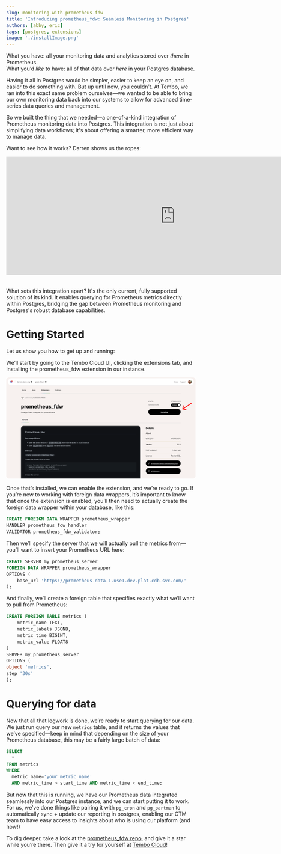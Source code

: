 ```yaml
---
slug: monitoring-with-prometheus-fdw
title: 'Introducing prometheus_fdw: Seamless Monitoring in Postgres'
authors: [abby, eric]
tags: [postgres, extensions]
image: './installImage.png'
---
```


What you have: all your monitoring data and analytics stored over _there_ in Prometheus.<br /> What you’d _like_ to have: all of that data over _here_ in your Postgres database.

Having it all in Postgres would be simpler, easier to keep an eye on, and easier to do something with. But up until now, you couldn’t. At Tembo, we ran into this exact same problem ourselves—we wanted to be able to bring our own monitoring data back into our systems to allow for advanced time-series data queries and management.

So we built the thing that we needed—a one-of-a-kind integration of Prometheus monitoring data into Postgres. This integration is not just about simplifying data workflows; it's about offering a smarter, more efficient way to manage data.

Want to see how it works? Darren shows us the ropes:

<div style={{ position: 'relative', width: '100%', paddingBottom: '56.25%', marginBottom: '5%'}}>
  <iframe
    style={{ position: 'absolute', top:'10px', width: '100%', height: '100%' }}
    width="900"
    height="315"
    src="https://www.youtube.com/embed/LVuH4RtNQss?si=N95sY1J1fyM7oFbp"
    title="YouTube video player"
    frameBorder="0"
    allow="accelerometer; autoplay; clipboard-write; encrypted-media; gyroscope; picture-in-picture"
    allowFullScreen>
  </iframe>
</div>

<br /> What sets this integration apart? It's the only current, fully supported solution of its kind. It enables querying for Prometheus metrics directly within Postgres, bridging the gap between Prometheus monitoring and Postgres's robust database capabilities.

# Getting Started

Let us show you how to get up and running:

We’ll start by going to the Tembo Cloud UI, clicking the extensions tab, and installing the prometheus_fdw extension in our instance.

![installImage](./installImage.png 'installImage')

Once that’s installed, we can enable the extension, and we’re ready to go. If you’re new to working with foreign data wrappers, it’s important to know that once the extension is enabled, you’ll then need to actually create the foreign data wrapper within your database, like this:

```sql
CREATE FOREIGN DATA WRAPPER prometheus_wrapper
HANDLER prometheus_fdw_handler
VALIDATOR prometheus_fdw_validator;
```

Then we’ll specify the server that we will actually pull the metrics from—you’ll want to insert your Prometheus URL here:

```sql
CREATE SERVER my_prometheus_server
FOREIGN DATA WRAPPER prometheus_wrapper
OPTIONS (
    base_url 'https://prometheus-data-1.use1.dev.plat.cdb-svc.com/'
);
```

And finally, we’ll create a foreign table that specifies exactly what we’ll want to pull from Prometheus:

```sql
CREATE FOREIGN TABLE metrics (
    metric_name TEXT,
    metric_labels JSONB,
    metric_time BIGINT,
    metric_value FLOAT8
)
SERVER my_prometheus_server
OPTIONS (
object 'metrics',
step '30s'
);
```

# Querying for data

Now that all that legwork is done, we’re ready to start querying for our data. We just run query our new `metrics` table, and it returns the values that we’ve specified—keep in mind that depending on the size of your Prometheus database, this may be a fairly large batch of data:

```sql
SELECT
  *
FROM metrics
WHERE
  metric_name='your_metric_name'
  AND metric_time > start_time AND metric_time < end_time;
```

But now that this is running, we have our Prometheus data integrated seamlessly into our Postgres instance, and we can start putting it to work. For us, we’ve done things like pairing it with `pg_cron` and `pg_partman` to automatically sync + update our reporting in postgres, enabling our GTM team to have easy access to insights about who is using our platform (and how!)

To dig deeper, take a look at the [prometheus_fdw repo](https://github.com/tembo-io/prometheus_fdw), and give it a star while you’re there. Then give it a try for yourself at [Tembo Cloud](https://cloud.tembo.io/)!
